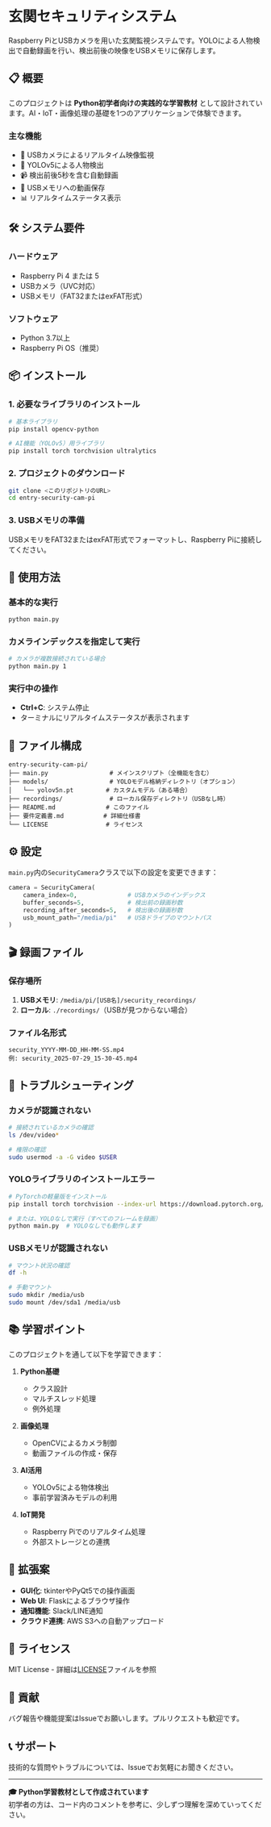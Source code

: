 # 玄関セキュリティシステム

Raspberry PiとUSBカメラを用いた玄関監視システムです。YOLOによる人物検出で自動録画を行い、検出前後の映像をUSBメモリに保存します。

## 📋 概要

このプロジェクトは **Python初学者向けの実践的な学習教材** として設計されています。AI・IoT・画像処理の基礎を1つのアプリケーションで体験できます。

### 主な機能
- 🎥 USBカメラによるリアルタイム映像監視
- 🤖 YOLOv5による人物検出
- 📹 検出前後5秒を含む自動録画
- 💾 USBメモリへの動画保存
- 📊 リアルタイムステータス表示

## 🛠️ システム要件

### ハードウェア
- Raspberry Pi 4 または 5
- USBカメラ（UVC対応）
- USBメモリ（FAT32またはexFAT形式）

### ソフトウェア
- Python 3.7以上
- Raspberry Pi OS（推奨）

## 📦 インストール

### 1. 必要なライブラリのインストール

```bash
# 基本ライブラリ
pip install opencv-python

# AI機能（YOLOv5）用ライブラリ
pip install torch torchvision ultralytics
```

### 2. プロジェクトのダウンロード

```bash
git clone <このリポジトリのURL>
cd entry-security-cam-pi
```

### 3. USBメモリの準備

USBメモリをFAT32またはexFAT形式でフォーマットし、Raspberry Piに接続してください。

## 🚀 使用方法

### 基本的な実行

```bash
python main.py
```

### カメラインデックスを指定して実行

```bash
# カメラが複数接続されている場合
python main.py 1
```

### 実行中の操作

- **Ctrl+C**: システム停止
- ターミナルにリアルタイムステータスが表示されます

## 📁 ファイル構成

```
entry-security-cam-pi/
├── main.py                 # メインスクリプト（全機能を含む）
├── models/                 # YOLOモデル格納ディレクトリ（オプション）
│   └── yolov5n.pt         # カスタムモデル（ある場合）
├── recordings/             # ローカル保存ディレクトリ（USBなし時）
├── README.md              # このファイル
├── 要件定義書.md           # 詳細仕様書
└── LICENSE                # ライセンス
```

## ⚙️ 設定

`main.py`内の`SecurityCamera`クラスで以下の設定を変更できます：

```python
camera = SecurityCamera(
    camera_index=0,              # USBカメラのインデックス
    buffer_seconds=5,            # 検出前の録画秒数
    recording_after_seconds=5,   # 検出後の録画秒数
    usb_mount_path="/media/pi"   # USBドライブのマウントパス
)
```

## 🎬 録画ファイル

### 保存場所
1. **USBメモリ**: `/media/pi/[USB名]/security_recordings/`
2. **ローカル**: `./recordings/`（USBが見つからない場合）

### ファイル名形式
```
security_YYYY-MM-DD_HH-MM-SS.mp4
例: security_2025-07-29_15-30-45.mp4
```

## 🔧 トラブルシューティング

### カメラが認識されない

```bash
# 接続されているカメラの確認
ls /dev/video*

# 権限の確認
sudo usermod -a -G video $USER
```

### YOLOライブラリのインストールエラー

```bash
# PyTorchの軽量版をインストール
pip install torch torchvision --index-url https://download.pytorch.org/whl/cpu

# または、YOLOなしで実行（すべてのフレームを録画）
python main.py  # YOLOなしでも動作します
```

### USBメモリが認識されない

```bash
# マウント状況の確認
df -h

# 手動マウント
sudo mkdir /media/usb
sudo mount /dev/sda1 /media/usb
```

## 📚 学習ポイント

このプロジェクトを通して以下を学習できます：

1. **Python基礎**
   - クラス設計
   - マルチスレッド処理
   - 例外処理

2. **画像処理**
   - OpenCVによるカメラ制御
   - 動画ファイルの作成・保存

3. **AI活用**
   - YOLOv5による物体検出
   - 事前学習済みモデルの利用

4. **IoT開発**
   - Raspberry Piでのリアルタイム処理
   - 外部ストレージとの連携

## 🔄 拡張案

- **GUI化**: tkinterやPyQt5での操作画面
- **Web UI**: Flaskによるブラウザ操作
- **通知機能**: Slack/LINE通知
- **クラウド連携**: AWS S3への自動アップロード

## 📄 ライセンス

MIT License - 詳細は[LICENSE](LICENSE)ファイルを参照

## 🤝 貢献

バグ報告や機能提案はIssueでお願いします。プルリクエストも歓迎です。

## 📞 サポート

技術的な質問やトラブルについては、Issueでお気軽にお聞きください。

---

**🎓 Python学習教材として作成されています**  
初学者の方は、コード内のコメントを参考に、少しずつ理解を深めていってください。